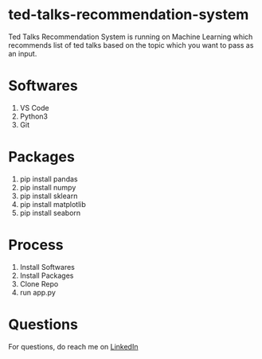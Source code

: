 # ted-talks-recommendation-system
Ted Talks Recommendation System is running on Machine Learning which recommends list of ted talks based on the topic which you want to pass as an input.

# Softwares
1. VS Code
2. Python3
3. Git

# Packages
1. pip install pandas
2. pip install numpy
3. pip install sklearn
4. pip install matplotlib
5. pip install seaborn

# Process
1. Install Softwares
2. Install Packages
3. Clone Repo
4. run app.py

# Questions
For questions, do reach me on <a href="https://linkedin.com/in/MadhuPIoT">LinkedIn</a>
